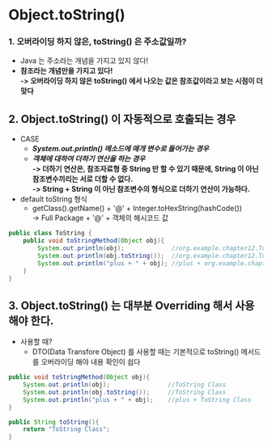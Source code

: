 # Object.toString()

### 1. 오버라이딩 하지 않은, toString() 은 주소값일까?

* Java 는 주소라는 개념을 가지고 있지 않다!
* **참조라는 개념만을 가지고 있다!**\
  **-> 오버라이딩 하지 않은 toString() 에서 나오는 값은 참조값이라고 보는 시점이 더 맞다**

## 2. Object.toString() 이 자동적으로 호출되는 경우

* CASE
  * _**System.out.println() 메소드에 매개 변수로 들어가는 경우**_
  * _**객체에 대하여 더하기 연산을 하는 경우**_\
    **-> 더하기 연산은, 참조자료형 중 String 만 할 수 있기 때문에, String 이 아닌 참조변수끼리는 서로 더할 수 없다.**\
    **-> String + String 이 아닌 참조변수의 형식으로 더하기 연산이 가능하다.**&#x20;
* default toString 형식
  * getClass().getName() + '@' + Integer.toHexString(hashCode())\
    \-> Full Package + '@' + 객체의 해시코드 값

```java
public class ToString {
    public void toStringMethod(Object obj){
        System.out.println(obj);             //org.example.chapter12.ToString@ea30797
        System.out.println(obj.toString());  //org.example.chapter12.ToString@ea30797
        System.out.println("plus + " + obj); //plus + org.example.chapter12.ToString@ea30797
    }
}
```

## 3. Object.toString() 는 대부분 Overriding 해서 사용해야 한다.

* 사용할 때?
  * DTO(Data Transfore Object) 를 사용할 때는 기본적으로 toString() 메서드를 오버라이딩 해야 내용 확인이 쉽다

```java
public void toStringMethod(Object obj){
    System.out.println(obj);                //ToString Class
    System.out.println(obj.toString());     //ToString Class
    System.out.println("plus + " + obj);    //plus + ToString Class
}

public String toString(){
    return "ToString Class";
}
```

